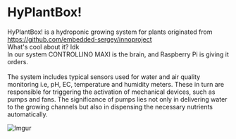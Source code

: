 # HyPlantBox!

HyPlantBox! is a hydroponic growing system for plants originated from https://github.com/embedded-sergey/innoproject
<br />What's cool about it? Idk
<br />In our system CONTROLLINO MAXI is the brain, and Raspberry Pi is giving it orders.
<br />
<br />
The system includes typical sensors used for water and air quality monitoring i.e, pH, EC, temperature and humidity meters. These in turn are responsible for triggering the activation of mechanical devices, such as pumps and fans. The significance of pumps lies not only in delivering water to the growing channels but also in dispensing the necessary nutrients automatically.

![Imgur](https://i.imgur.com/U1d23UX.gifv)
